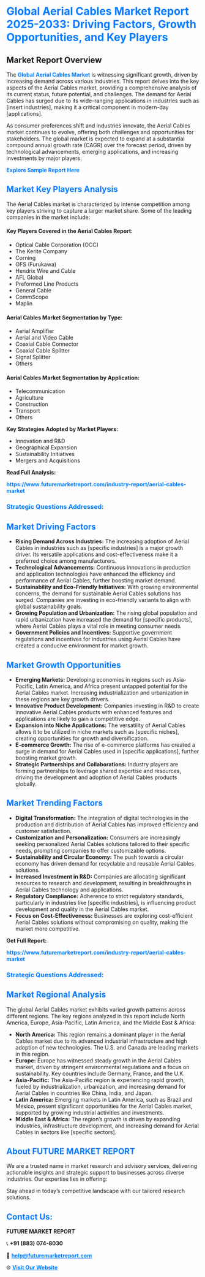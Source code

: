 <h1 style="color: #007BFF;">Global Aerial Cables Market Report 2025-2033: Driving Factors, Growth Opportunities, and Key Players</h1>

<section id="overview">
<h2>Market Report Overview</h2>
<p>The <a href="https://www.futuremarketreport.com/industry-report/aerial-cables-market" style="color: #007BFF; text-decoration: none;"><strong>Global Aerial Cables Market</strong></a> is witnessing significant growth, driven by increasing demand across various industries. This report delves into the key aspects of the Aerial Cables market, providing a comprehensive analysis of its current status, future potential, and challenges. The demand for Aerial Cables has surged due to its wide-ranging applications in industries such as [insert industries], making it a critical component in modern-day [applications].</p>
<p>As consumer preferences shift and industries innovate, the Aerial Cables market continues to evolve, offering both challenges and opportunities for stakeholders. The global market is expected to expand at a substantial compound annual growth rate (CAGR) over the forecast period, driven by technological advancements, emerging applications, and increasing investments by major players.</p>
</section>

<section id="overview">
<p><a href="https://www.futuremarketreport.com/request-sample/reportId=82453" style="color: #007BFF; text-decoration: none;"><strong>Explore Sample Report Here</strong></a></p>
</section>

<section id="key-players">
<h2 style="color: #007BFF;">Market Key Players Analysis</h2>
<p>The Aerial Cables market is characterized by intense competition among key players striving to capture a larger market share. Some of the leading companies in the market include:</p>
<h4>Key Players Covered in the Aerial Cables Report:</h4>
<ul><li>Optical Cable Corporation (OCC)</li><li>The Kerite Company</li><li>Corning</li><li>OFS (Furukawa)</li><li>Hendrix Wire and Cable</li><li>AFL Global</li><li>Preformed Line Products</li><li>General Cable</li><li>CommScope</li><li>Maplin</li></ul>
<h4>Aerial Cables Market Segmentation by Type:</h4>
<ul><li>Aerial Amplifier</li><li>Aerial and Video Cable</li><li>Coaxial Cable Connector</li><li>Coaxial Cable Splitter</li><li>Signal Splitter</li><li>Others</li></ul>

<h4>Aerial Cables Market Segmentation by Application:</h4>
<ul><li>Telecommunication</li><li>Agriculture</li><li>Construction</li><li>Transport</li><li>Others</li></ul>
<p><strong>Key Strategies Adopted by Market Players:</strong></p>
<ul>
<li>Innovation and R&D</li>
<li>Geographical Expansion</li>
<li>Sustainability Initiatives</li>
<li>Mergers and Acquisitions</li>
</ul>
</section>

<section>
<p><strong>Read Full Analysis: </strong></p><a href="https://www.futuremarketreport.com/industry-report/aerial-cables-market" style="color: #007BFF; text-decoration: none;"><strong>https://www.futuremarketreport.com/industry-report/aerial-cables-market</strong></a>
<h3 style="color: #007BFF;">Strategic Questions Addressed:</h3>
</section>

<section id="driving-factors">
<h2 style="color: #007BFF;">Market Driving Factors</h2>
<ul>
<li><strong>Rising Demand Across Industries:</strong> The increasing adoption of Aerial Cables in industries such as [specific industries] is a major growth driver. Its versatile applications and cost-effectiveness make it a preferred choice among manufacturers.</li>
<li><strong>Technological Advancements:</strong> Continuous innovations in production and application technologies have enhanced the efficiency and performance of Aerial Cables, further boosting market demand.</li>
<li><strong>Sustainability and Eco-Friendly Initiatives:</strong> With growing environmental concerns, the demand for sustainable Aerial Cables solutions has surged. Companies are investing in eco-friendly variants to align with global sustainability goals.</li>
<li><strong>Growing Population and Urbanization:</strong> The rising global population and rapid urbanization have increased the demand for [specific products], where Aerial Cables plays a vital role in meeting consumer needs.</li>
<li><strong>Government Policies and Incentives:</strong> Supportive government regulations and incentives for industries using Aerial Cables have created a conducive environment for market growth.</li>
</ul>
</section>

<section id="growth-opportunities">
<h2 style="color: #007BFF;">Market Growth Opportunities</h2>
<ul>
<li><strong>Emerging Markets:</strong> Developing economies in regions such as Asia-Pacific, Latin America, and Africa present untapped potential for the Aerial Cables market. Increasing industrialization and urbanization in these regions are key growth drivers.</li>
<li><strong>Innovative Product Development:</strong> Companies investing in R&D to create innovative Aerial Cables products with enhanced features and applications are likely to gain a competitive edge.</li>
<li><strong>Expansion into Niche Applications:</strong> The versatility of Aerial Cables allows it to be utilized in niche markets such as [specific niches], creating opportunities for growth and diversification.</li>
<li><strong>E-commerce Growth:</strong> The rise of e-commerce platforms has created a surge in demand for Aerial Cables used in [specific applications], further boosting market growth.</li>
<li><strong>Strategic Partnerships and Collaborations:</strong> Industry players are forming partnerships to leverage shared expertise and resources, driving the development and adoption of Aerial Cables products globally.</li>
</ul>
</section>

<section id="trending-factors">
<h2 style="color: #007BFF;">Market Trending Factors</h2>
<ul>
<li><strong>Digital Transformation:</strong> The integration of digital technologies in the production and distribution of Aerial Cables has improved efficiency and customer satisfaction.</li>
<li><strong>Customization and Personalization:</strong> Consumers are increasingly seeking personalized Aerial Cables solutions tailored to their specific needs, prompting companies to offer customizable options.</li>
<li><strong>Sustainability and Circular Economy:</strong> The push towards a circular economy has driven demand for recyclable and reusable Aerial Cables solutions.</li>
<li><strong>Increased Investment in R&D:</strong> Companies are allocating significant resources to research and development, resulting in breakthroughs in Aerial Cables technology and applications.</li>
<li><strong>Regulatory Compliance:</strong> Adherence to strict regulatory standards, particularly in industries like [specific industries], is influencing product development and quality in the Aerial Cables market.</li>
<li><strong>Focus on Cost-Effectiveness:</strong> Businesses are exploring cost-efficient Aerial Cables solutions without compromising on quality, making the market more competitive.</li>
</ul>
</section>

<section>
<p><strong>Get Full Report: </strong></p><a href="https://www.futuremarketreport.com/industry-report/aerial-cables-market" style="color: #007BFF; text-decoration: none;"><strong>https://www.futuremarketreport.com/industry-report/aerial-cables-market</strong></a>
<h3 style="color: #007BFF;">Strategic Questions Addressed:</h3>
</section>


<section id="regional-analysis">
<h2 style="color: #007BFF;">Market Regional Analysis</h2>
<p>The global Aerial Cables market exhibits varied growth patterns across different regions. The key regions analyzed in this report include North America, Europe, Asia-Pacific, Latin America, and the Middle East & Africa:</p>
<ul>
<li><strong>North America:</strong> This region remains a dominant player in the Aerial Cables market due to its advanced industrial infrastructure and high adoption of new technologies. The U.S. and Canada are leading markets in this region.</li>
<li><strong>Europe:</strong> Europe has witnessed steady growth in the Aerial Cables market, driven by stringent environmental regulations and a focus on sustainability. Key countries include Germany, France, and the U.K.</li>
<li><strong>Asia-Pacific:</strong> The Asia-Pacific region is experiencing rapid growth, fueled by industrialization, urbanization, and increasing demand for Aerial Cables in countries like China, India, and Japan.</li>
<li><strong>Latin America:</strong> Emerging markets in Latin America, such as Brazil and Mexico, present significant opportunities for the Aerial Cables market, supported by growing industrial activities and investments.</li>
<li><strong>Middle East & Africa:</strong> The region’s growth is driven by expanding industries, infrastructure development, and increasing demand for Aerial Cables in sectors like [specific sectors].</li>
</ul>
</section>

<footer>
<h2 style="color: #007BFF;">About FUTURE MARKET REPORT</h2>
<p>We are a trusted name in market research and advisory services, delivering actionable insights and strategic support to businesses across diverse industries. Our expertise lies in offering:</p>

<p>Stay ahead in today’s competitive landscape with our tailored research solutions.</p>

<h2 style="color: #007BFF;">Contact Us:</h2>
<p><strong>FUTURE MARKET REPORT</strong></p>
<p>📞 <strong>+91 (883) 074-8030</strong></p>
<p>📧 <strong><a href="mailto:help@futuremarketreport.com" style="color: #007BFF;">help@futuremarketreport.com</a></strong></p>
<p>🌐 <strong><a href="https://www.futuremarketreport.com/" style="color: #007BFF;">Visit Our Website</a></strong></p>
</footer>
